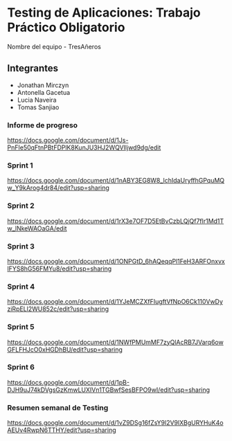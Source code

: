 # Testing de Aplicaciones: Trabajo Práctico Obligatorio ## 
Nombre del equipo - TresAñeros
## Integrantes
- Jonathan Mirczyn
- Antonella Gacetua
- Lucia Naveira
- Tomas Sanjiao

### Informe de progreso
https://docs.google.com/document/d/1Js-PnFIe50qFtnPBtFDPlK8KunJU3HJ2WQVIljwd9dg/edit

### Sprint 1
https://docs.google.com/document/d/1nABY3EG8W8_lchIdaUryffhGPquMQw_Y9kArog4dr84/edit?usp=sharing

### Sprint 2
https://docs.google.com/document/d/1rX3e7OF7D5EtBvCzbLQjQf7flr1Md1Tw_lNkeWAOaGA/edit

### Sprint 3
https://docs.google.com/document/d/1ONPGtD_6hAQeqqPl1FeH3ARFOnxvxlFYS8hG56FMYu8/edit?usp=sharing

### Sprint 4
https://docs.google.com/document/d/1YJeMCZXfFIugftVfNpO6Ck110VwDyziRpELl2WU852c/edit?usp=sharing

### Sprint 5
https://docs.google.com/document/d/1NWfPMUmMF7zyQlAcRB7JVarq6owGFLFHJcO0xHGDhBU/edit?usp=sharing

### Sprint 6   
https://docs.google.com/document/d/1pB-DJH9uJ74kDVgsGzKmwLUXIVn1TGBwfSesBFPO9wI/edit?usp=sharing

### Resumen semanal de Testing
https://docs.google.com/document/d/1vZ9DSg16fZsY9l2V9lXBgURYHuK4oAEUv4RwpN6TTHY/edit?usp=sharing